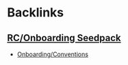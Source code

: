 
# Backlinks
## [RC/Onboarding Seedpack](<RC/Onboarding Seedpack.md>)
- [Onboarding/Conventions](<../Onboarding/Conventions.md>)


